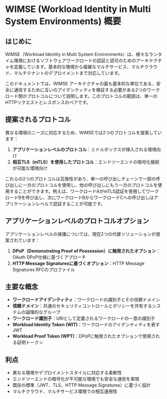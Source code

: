 # WIMSE (Workload Identity in Multi System Environments) 概要

## はじめに

WIMSE（Workload Identity in Multi System Environments）は、様々なランタイム環境におけるソフトウェアワークロードの認証と認可のためのアーキテクチャを定義しています。基本的な環境から複雑なマルチサービス、マルチクラウド、マルチテナントのデプロイメントまで対応しています。

このドキュメントでは、WIMSE アーキテクチャの最も基本的な単位である、安全に通信するために互いのアイデンティティを検証する必要がある2つのワークロード間のプロトコルについて説明します。このプロトコルの範囲は、単一のHTTPリクエストとレスポンスのペアです。

## 提案されるプロトコル

異なる環境のニーズに対応するため、WIMSEでは2つのプロトコルを提案しています：

1. **アプリケーションレベルのプロトコル**：ミドルボックスが挿入される環境向け
2. **相互TLS（mTLS）を使用したプロトコル**：エンドツーエンドの暗号化接続が可能な環境向け

これらの2つのプロトコルは互換性があり、単一の呼び出しチェーンで一部の呼び出しに一方のプロトコルを使用し、他の呼び出しにもう一方のプロトコルを使用することができます。例えば、ワークロードAがmTLS認証を使用してワークロードBを呼び出し、次にワークロードBからワークロードCへの呼び出しはアプリケーションレベルで認証することが可能です。

## アプリケーションレベルのプロトコルオプション

アプリケーションレベルの保護については、現在2つの代替ソリューションが提案されています：

1. **DPoP（Demonstrating Proof of Possession）に触発されたオプション**：OAuth DPoP仕様に基づくアプローチ
2. **HTTP Message Signaturesに基づくオプション**：HTTP Message Signatures RFCのプロファイル

## 主要な概念

- **ワークロードアイデンティティ**：ワークロードの識別子とその信頼ドメイン
- **信頼ドメイン**：共通のセキュリティコントロールとポリシーを共有するシステムの論理的なグループ
- **ワークロード識別子**：URIとして定義されるワークロードの一意の識別子
- **Workload Identity Token (WIT)**：ワークロードのアイデンティティを表すJWT
- **Workload Proof Token (WPT)**：DPoPに触発されたオプションで使用される証明トークン

## 利点

- 異なる環境やデプロイメントスタイルに対応する柔軟性
- エンドツーエンドの暗号化が不可能な環境でも安全な通信を実現
- 既存の標準（JWT、TLS、HTTP Message Signatures）に基づく設計
- マルチクラウド、マルチサービス環境での相互運用性

